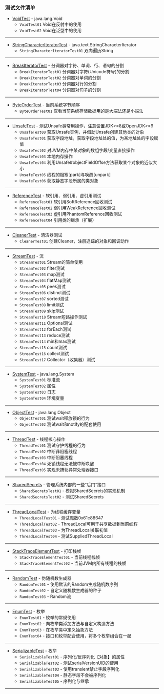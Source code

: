 ### 测试文件清单


* [VoidTest](test/VoidTest) - java.lang.Void
  * `VoidTest01` Void在反射中的使用
  * `VoidTest02` Void在泛型中的使用
--------------------------------------------------
* [StringCharacterIteratorTest](test/StringCharacterIteratorTest) - java.text.StringCharacterIterator
  * `StringCharacterIteratorTest01` 双向遍历String
--------------------------------------------------
* [BreakIteratorTest](test/BreakIteratorTest) - 分词器对字符、单词、行、语句的分割
  * `BreakIteratorTest01` 分词器对字符(Unicode符号)的分割
  * `BreakIteratorTest02` 分词器对单词的分割
  * `BreakIteratorTest03` 分词器对行的分割
  * `BreakIteratorTest04` 分词器对句子的分割
--------------------------------------------------
* [ByteOrderTest](test/ByteOrderTest) - 当前系统字节顺序
  * `ByteOrderTest01` 查看当前系统存储数据用的是大端法还是小端法
--------------------------------------------------
* [UnsafeTest](test/UnsafeTest) - 测试Unsafe类常用操作，注意设置JDK>=8或OpenJDK>=9
  * `UnsafeTest00` 获取Unsafe实例，并借助Unsafe创建其他类的对象
  * `UnsafeTest01` 获取字段地址，获取字段地址处的值，为某地址处的字段赋值
  * `UnsafeTest02` 对JVM内存中某对象的数组字段/变量直接操作
  * `UnsafeTest03` 本地内存操作
  * `UnsafeTest04` 利用Unsafe#objectFieldOffse方法获取某个对象的近似大小
  * `UnsafeTest05` 线程的阻塞[park]与唤醒[unpark]
  * `UnsafeTest06` 获取静态字段所属的类对象
--------------------------------------------------
* [ReferenceTest](test/ReferenceTest) - 软引用、弱引用、虚引用测试
  * `ReferenceTest01` 软引用SoftReference回收测试
  * `ReferenceTest02` 弱引用WeakReference回收测试
  * `ReferenceTest03` 虚引用PhantomReference回收测试
  * `ReferenceTest04` 引用类的继承（扩展）
--------------------------------------------------
* [CleanerTest](test/CleanerTest) - 清洁器测试
  * `CleanerTest01` 创建Cleaner，注册追踪的对象和回调动作
--------------------------------------------------
* [StreamTest](test/StreamTest) - 流
  * `StreamTest01` Stream的简单使用
  * `StreamTest02` filter测试
  * `StreamTest03` map测试
  * `StreamTest04` flatMap测试
  * `StreamTest05` peek测试
  * `StreamTest06` distinct测试
  * `StreamTest07` sorted测试
  * `StreamTest08` limit测试
  * `StreamTest09` skip测试
  * `StreamTest10` Stream短路操作测试
  * `StreamTest11` Optional测试
  * `StreamTest12` forEach测试
  * `StreamTest13` reduce测试
  * `StreamTest14` min和max测试
  * `StreamTest15` count测试
  * `StreamTest16` collect测试
  * `StreamTest17` Collector（收集器）测试
--------------------------------------------------
* [SystemTest](test/SystemTest) - java.lang.System
  * `SystemTest01` 标准流
  * `SystemTest02` 属性
  * `SystemTest03` 日志
  * `SystemTest04` 环境变量
--------------------------------------------------
* [ObjectTest](test/ObjectTest) - java.lang.Object
  * `ObjectTest01` 测试wait释放锁的行为
  * `ObjectTest02` 测试wait和notify的配套使用
--------------------------------------------------
* [ThreadTest](test/ThreadTest) - 线程核心操作
  * `ThreadTest01` 测试守护线程的行为
  * `ThreadTest02` 中断非阻塞线程
  * `ThreadTest03` 中断阻塞线程
  * `ThreadTest04` 死锁线程无法被中断唤醒
  * `ThreadTest05` 实现未捕获异常处理器接口
--------------------------------------------------
* [SharedSecrets](test/SharedSecrets) - 管理系统内部的一些“后门”接口
  * `SharedSecretsTest01` - 模拟SharedSecrets的实现机制
  * `SharedSecretsTest02` - 测试SharedSecrets
--------------------------------------------------
* [ThreadLocalTest](test/ThreadLocalTest) - 为线程缓存变量
  * `ThreadLocalTest01` - 测试魔数0x61c88647
  * `ThreadLocalTest02` - ThreadLocal可用于共享数据到当前线程
  * `ThreadLocalTest03` - 为ThreadLocal关联初值
  * `ThreadLocalTest04` - 测试SuppliedThreadLocal
--------------------------------------------------
* [StackTraceElementTest](test/StackTraceElementTest) - 打印栈帧
  * `StackTraceElementTest01` - 当前线程栈帧
  * `StackTraceElementTest02` - 当前JVM内所有线程的栈帧
--------------------------------------------------
* [RandomTest](test/RandomTest) - 伪随机数生成器
  * `RandomTest01` - 使用默认的Random生成随机数序列
  * `RandomTest02` - 自定义随机数生成器的种子
  * `RandomTest03` - Random流
--------------------------------------------------
* [EnumTest](test/EnumTest) - 枚举
  * `EnumTest01` - 枚举的常规使用
  * `EnumTest02` - 向枚举类添加方法与自定义构造方法
  * `EnumTest03` - 在枚举类中定义抽象方法
  * `EnumTest04` - 接口和枚举配合使用，将多个枚举组合在一起
--------------------------------------------------
* [SerializableTest](test/SerializableTest) - 枚举
  * `SerializableTest01` - 序列化/反序列化【对象】的属性
  * `SerializableTest02` - 测试serialVersionUID的使用
  * `SerializableTest03` - 使用transient禁止字段序列化
  * `SerializableTest04` - 静态字段不会被序列化
  * `SerializableTest05` - 序列化与继承
--------------------------------------------------
